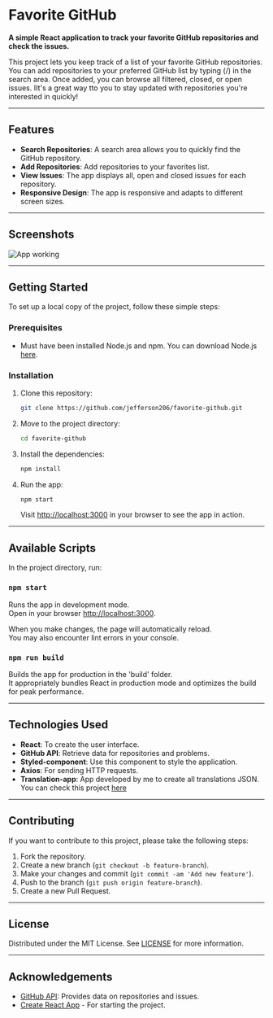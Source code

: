 # Favorite GitHub

**A simple React application to track your favorite GitHub repositories and check the issues.**

This project lets you keep track of a list of your favorite GitHub repositories. You can add repositories to your preferred GitHub list by typing (<github>/<repository>) in the search area. Once added, you can browse all filtered, closed, or open issues. IIt's a great way tto you to stay updated with repositories you're interested in quickly!

---

## Features

- **Search Repositories**: A search area allows you to quickly find the GitHub repository.
- **Add Repositories**: Add repositories to your favorites list.
- **View Issues**: The app displays all, open and closed issues for each repository.
- **Responsive Design**: The app is responsive and adapts to different screen sizes.

---

## Screenshots

![App working](favorite-github1.gif)

---

## Getting Started

To set up a local copy of the project, follow these simple steps:

### Prerequisites

- Must have been installed Node.js and npm. You can download Node.js [here](https://nodejs.org/).

### Installation

1. Clone this repository:

    ```bash
    git clone https://github.com/jefferson206/favorite-github.git
    ```

2. Move to the project directory:

    ```bash
    cd favorite-github
    ```

3. Install the dependencies:

    ```bash
    npm install
    ```

4. Run the app:

    ```bash
    npm start
    ```

   Visit [http://localhost:3000](http://localhost:3000) in your browser to see the app in action.

---

## Available Scripts

In the project directory, run:

### `npm start`

Runs the app in development mode.\
Open in your browser [http://localhost:3000](http://localhost:3000).

When you make changes, the page will automatically reload.\
You may also encounter lint errors in your console.

### `npm run build`

Builds the app for production in the 'build' folder.\
It appropriately bundles React in production mode and optimizes the build for peak performance.

---

## Technologies Used

- **React**: To create the user interface.
- **GitHub API**: Retrieve data for repositories and problems.
- **Styled-component**: Use this component to style the application.
- **Axios**: For sending HTTP requests.
- **Translation-app**: App developed by me to create all translations JSON. You can check this project [here](https://github.com/jefferson206/json-translations) 

---

## Contributing

If you want to contribute to this project, please take the following steps:

1. Fork the repository.
2. Create a new branch (`git checkout -b feature-branch`).
3. Make your changes and commit (`git commit -am 'Add new feature'`).
4. Push to the branch (`git push origin feature-branch`).
5. Create a new Pull Request.

---

## License

Distributed under the MIT License. See [LICENSE](LICENSE) for more information.

---

## Acknowledgements

- [GitHub API](https://docs.github.com/en/rest): Provides data on repositories and issues.
- [Create React App](https://github.com/facebook/create-react-app) - For starting the project.